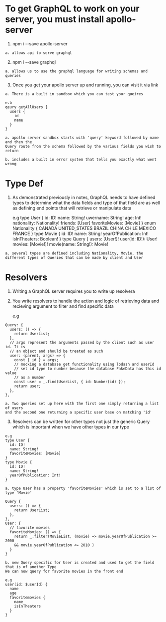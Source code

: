 # To get GraphQL to work on your server, you must install apollo-server 

  1. npm i --save apollo-server

    a. allows api to serve graphql

  2. npm i --save graphql

    a. allows us to use the graphql language for writing schemas and queries

  3. Once you get your apollo server up and running, you can visit it via link 

    a. There is a built in sandbox which you can test your queires 

    e.b 
    qeury getAllUsers {
      users {
        id
        name
      }
    }

    a. apollo server sandbox starts with 'query' keyword followed by name and then the 
    Query route from the schema followed by the various fields you wish to return 

    b. includes a built in error system that tells you exactly what went wrong

# Type Def

  1. As demonstrated previously in notes, GraphQL needs to have defined types to
     determine what the data fields and type of that field are as well as
     defining end points that will retrieve or manipulate data

     e.g 
       type User {
        id: ID!
        name: String!
        uwername: String!
        age: Int!
        nationality: Nationality!
        friends: [User]
        favoriteMovies: [Movie]
      }
      enum Nationality {
        CANADA
        UNITED_STATES
        BRAZIL
        CHINA
        CHILE
        MEXICO
        FRANCE
      }
      type Movie {
        id: ID!
        name: String!
        yearOfPublication: Int!
        isInTheaters: Boolean!
      }
      type Query {
        users: [User!]!
        user(id: ID!): User!
        movies: [Movie!]!
        movie(name: String!): Movie!
    
    a. several types are defined including Nationality, Movie, the different types of Queries that can be made by client and User 
    
# Resolvers

  1. Writing a GraphQL server requires you to write up resolvera

  2. You write resolvers to handle the action and logic of retrieving data and
     recieving argument to filter and find specific data

     e.g

    Query: {
      users: () => {
        return UserList;
      },
      // args represent the arguments passed by the client such as user id. It is
      // an object and should be treated as such
      user: (parent, args) => {
        const { id } = args;
        // mocking a database get functionality using lodash and userId  
        // set id type to number because the database FakeData has this id value
        // as a number
        const user = _.find(UserList, { id: Number(id) });
        return user;
      },
    },

    a. Two queries set up here with the first one simply returning a list of users 
    and the second one returning a specific user base on matching 'id'

  3. Resolvers can be written for other types not just the generic Query which
     is important when we have other types in our type 

    e.g 
    type User {
      id: ID!
      name: String!
      favoriteMovies: [Movie]
    }
    type Movie {
      id: ID!
      name: String!
      yearOfPublication: Int!
    }

    a. type User has a property 'favoriteMovies' which is set to a list of type 'Movie'

    Query {
      users: () => {
        return UserList;
      },
    },
    User: {
      // favorite movies
      favoriteMovies: () => {
        return _.filter(MovieList, (movie) => movie.yearOfPublication >= 2000 
        && movie.yearOfPublication <= 2010 )
      }
    }
    
    b. new Query specific for User is created and used to get the field that is of another Type
    We can now query for favorite movies in the front end 

    e.g
    user(id: $userId) {
      name
      age
      favoritemovies {
        name
        isInTheaters
      }      
    }

    
